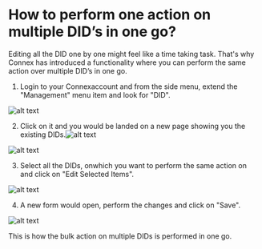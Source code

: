 # How to perform one action on multiple DID’s in one go?

Editing all the DID one by one might feel like a time taking task. That's why Connex has introduced a functionality where you can perform the same action over multiple DID’s in one go.

1)	Login to your Connexaccount and from the side menu, extend the "Management" menu item and look for "DID". 

![alt text][did-bulk-1]
 
2)	Click on it and you would be landed on a new page showing you the existing DIDs.![alt text][did-bulk-3]

![alt text][did-bulk-2]
 
3)	Select all the DIDs, onwhich you want to perform the same action on and click on "Edit Selected Items". 

![alt text][did-bulk-3]
 
4)	A new form would open, perform the changes and click on "Save".

![alt text][did-bulk-4]
 
This is how the bulk action on multiple DIDs is performed in one go.


[did-bulk-1]: https://raw.githubusercontent.com/digipigeon/connexcs-user-docs/master/img/did-bulk-1.png "DID-Bulk-1"
[did-bulk-2]: https://raw.githubusercontent.com/digipigeon/connexcs-user-docs/master/img/did-bulk-2.png "DID-Bulk-2"
[did-bulk-3]: https://raw.githubusercontent.com/digipigeon/connexcs-user-docs/master/img/did-bulk-3.png "DID-Bulk-3"
[did-bulk-4]: https://raw.githubusercontent.com/digipigeon/connexcs-user-docs/master/img/did-bulk-4.png "DID-Bulk-4"



